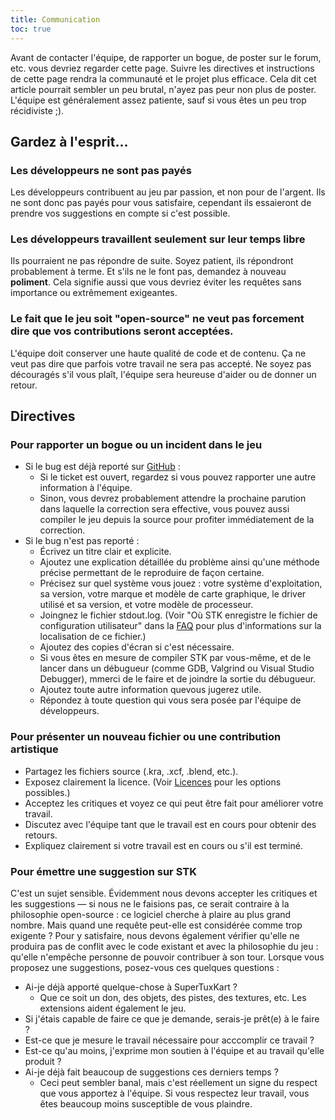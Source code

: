 ```yaml
---
title: Communication
toc: true
---
```

Avant de contacter l'équipe, de rapporter un bogue, de poster sur le forum, etc. vous devriez regarder cette page. Suivre les directives et instructions de cette page rendra la communauté et le projet plus efficace. Cela dit cet article pourrait sembler un peu brutal, n'ayez pas peur non plus de poster. L'équipe est généralement assez patiente, sauf si vous êtes un peu trop récidiviste ;).

## Gardez à l'esprit...

### Les développeurs ne sont pas payés

Les développeurs contribuent au jeu par passion, et non pour de l'argent. Ils ne sont donc pas payés pour vous satisfaire, cependant ils essaieront de prendre vos suggestions en compte si c'est possible.

### Les développeurs travaillent seulement sur leur temps libre
Ils pourraient ne pas répondre de suite. Soyez patient, ils répondront probablement à terme. Et s'ils ne le font pas, demandez à nouveau **poliment**. Cela signifie aussi que vous devriez éviter les requêtes sans importance ou extrêmement exigeantes.

### Le fait que le jeu soit "open-source" ne veut pas forcement dire que vos contributions seront acceptées.
L'équipe doit conserver une haute qualité de code et de contenu. Ça ne veut pas dire que parfois votre travail ne sera pas accepté. Ne soyez pas découragés s'il vous plaît, l'équipe sera heureuse d'aider ou de donner un retour.

## Directives

### Pour rapporter un bogue ou un incident dans le jeu

* Si le bug est déjà reporté sur [GitHub](https://github.com/supertuxkart/stk-code/issues?q=is%3Aissue) :
  * Si le ticket est ouvert, regardez si vous pouvez rapporter une autre information à l'équipe.
  * Sinon, vous devrez probablement attendre la prochaine parution dans laquelle la correction sera effective, vous pouvez aussi compiler le jeu depuis la source pour profiter immédiatement de la correction.
* Si le bug n'est pas reporté :
  * Écrivez un titre clair et explicite.
  * Ajoutez une explication détaillée du problème ainsi qu'une méthode précise permettant de le reproduire de façon certaine.
  * Précisez sur quel système vous jouez : votre système d'exploitation, sa version, votre marque et modèle de carte graphique, le driver utilisé et sa version, et votre modèle de processeur.
  * Joingnez le fichier stdout.log. (Voir "Où STK enregistre le fichier de configuration utilisateur" dans la [FAQ](FAQ) pour plus d'informations sur la localisation de ce fichier.)
  * Ajoutez des copies d'écran si c'est nécessaire.
  * Si vous êtes en mesure de compiler STK par vous-même, et de le lancer dans un débugueur (comme GDB, Valgrind ou Visual Studio Debugger), mmerci de le faire et de joindre la sortie du débugueur.
  * Ajoutez toute autre information quevous jugerez utile.
  * Répondez à toute question qui vous sera posée par l'équipe de développeurs.

### Pour présenter un nouveau fichier ou une contribution artistique

* Partagez les fichiers source (.kra, .xcf, .blend, etc.).
* Exposez clairement la licence. (Voir [Licences](Licensing) pour les options possibles.)
* Acceptez les critiques et voyez ce qui peut être fait pour améliorer votre travail.
* Discutez avec l'équipe tant que le travail est en cours pour obtenir des retours.
* Expliquez clairement si votre travail est en cours ou s'il est terminé.

### Pour émettre une suggestion sur STK

C'est un sujet sensible. Évidemment nous devons accepter les critiques et les suggestions — si nous ne le faisions pas, ce serait contraire à la philosophie open-source : ce logiciel cherche à plaire au plus grand nombre. Mais quand une requête peut-elle est considérée comme trop exigente ? Pour y satisfaire, nous devons également vérifier qu'elle ne produira pas de conflit avec le code existant et avec la philosophie du jeu : qu'elle n'empêche personne de pouvoir contribuer à son tour. Lorsque vous proposez une suggestions, posez-vous ces quelques questions :

* Ai-je déjà apporté quelque-chose à SuperTuxKart ?
  * Que ce soit un don, des objets, des pistes, des textures, etc. Les extensions aident également le jeu.
* Si j'étais capable de faire ce que je demande, serais-je prêt(e) à le faire ?
* Est-ce que je mesure le travail nécessaire pour acccomplir ce travail ?
* Est-ce qu'au moins, j'exprime mon soutien à l'équipe et au travail qu'elle produit ?
* Ai-je déjà fait beaucoup de suggestions ces derniers temps ?
  * Ceci peut sembler banal, mais c'est réellement un signe du respect que vous apportez à l'équipe. Si vous respectez leur travail, vous êtes beaucoup moins susceptible de vous plaindre.
